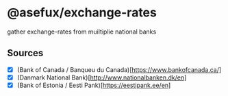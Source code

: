 # @asefux/exchange-rates

gather exchange-rates from muiltiplie national banks


## Sources

- [x] (Bank of Canada / Banqueu du Canada)[https://www.bankofcanada.ca/]
- [x] (Danmark National Bank)[http://www.nationalbanken.dk/en]
- [x] (Bank of Estonia / Eesti Pank)[https://eestipank.ee/en]
